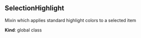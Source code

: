 <a name="SelectionHighlight"></a>
## SelectionHighlight
Mixin which applies standard highlight colors to a selected item

**Kind**: global class  
